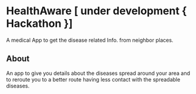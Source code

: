 # HealthAware [ under development { Hackathon }]

A medical App to get the disease related Info. from neighbor places.

## About

An app to give you details about the diseases spread around your area and to reroute you to a better route having less contact with the spreadable diseases.
